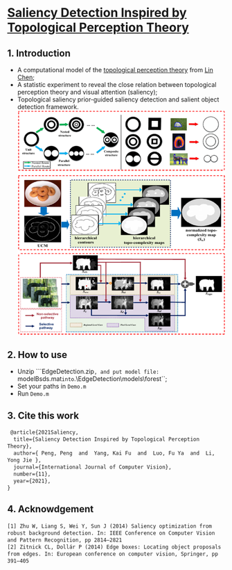 # [Saliency Detection Inspired by Topological Perception Theory](https://link.springer.com/article/10.1007/s11263-021-01478-4)

## 1. Introduction
* A computational model of the [topological perception theory](https://www.tandfonline.com/doi/abs/10.1080/13506280444000256) from [Lin Chen](https://baike.baidu.com/item/%E9%99%88%E9%9C%96/5625357?fr=aladdin);
* A statistic experiment to reveal the close relation between topological perception theory and visual attention (saliency);
* Topological saliency prior-guided saliency detection and salient object detection framework.
 ![TopologicalSaliencyFrameworkg](./TopologicalSaliencyFramework.jpg 'Topological Saliency Frameworkg')


## 2. How to use
* Unzip ```EdgeDetection.zip``, and put model file: ``modelBsds.mat`` into ``.\EdgeDetection\models\forest``;
* Set your paths in ``Demo.m``
* Run ``Demo.m``

## 3. Cite this work
```
 @article{2021Saliency,
  title={Saliency Detection Inspired by Topological Perception Theory},
  author={ Peng, Peng  and  Yang, Kai Fu  and  Luo, Fu Ya  and  Li, Yong Jie },
  journal={International Journal of Computer Vision},
  number={11},
  year={2021},
}
```
## 4. Acknowdgement
```
[1] Zhu W, Liang S, Wei Y, Sun J (2014) Saliency optimization from robust background detection. In: IEEE Conference on Computer Vision and Pattern Recognition, pp 2814–2821
[2] Zitnick CL, Dollár P (2014) Edge boxes: Locating object proposals from edges. In: European conference on computer vision, Springer, pp 391–405
```
